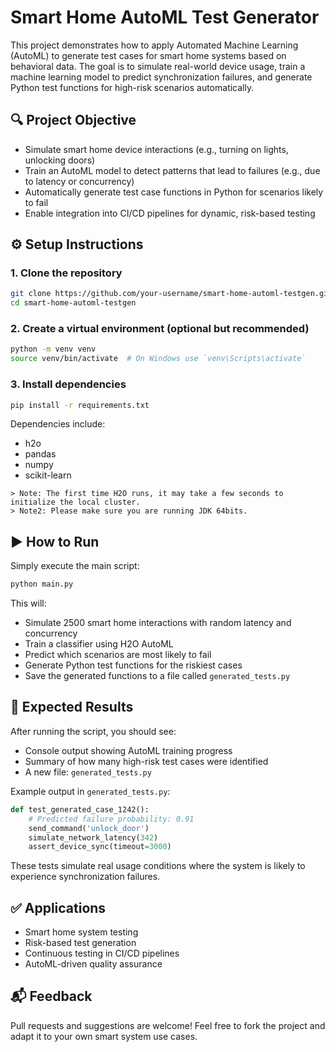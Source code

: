 # Smart Home AutoML Test Generator

This project demonstrates how to apply Automated Machine Learning (AutoML) to generate test cases for smart home systems based on behavioral data. The goal is to simulate real-world device usage, train a machine learning model to predict synchronization failures, and generate Python test functions for high-risk scenarios automatically.

## 🔍 Project Objective

- Simulate smart home device interactions (e.g., turning on lights, unlocking doors)
- Train an AutoML model to detect patterns that lead to failures (e.g., due to latency or concurrency)
- Automatically generate test case functions in Python for scenarios likely to fail
- Enable integration into CI/CD pipelines for dynamic, risk-based testing

## ⚙️ Setup Instructions

### 1. Clone the repository

```bash
git clone https://github.com/your-username/smart-home-automl-testgen.git
cd smart-home-automl-testgen
```

### 2. Create a virtual environment (optional but recommended)

```bash
python -m venv venv
source venv/bin/activate  # On Windows use `venv\Scripts\activate`
```

### 3. Install dependencies

```bash
pip install -r requirements.txt
```

Dependencies include:
- h2o
- pandas
- numpy
- scikit-learn
```
> Note: The first time H2O runs, it may take a few seconds to initialize the local cluster.
> Note2: Please make sure you are running JDK 64bits.
```
## ▶️ How to Run

Simply execute the main script:

```bash
python main.py
```

This will:

- Simulate 2500 smart home interactions with random latency and concurrency
- Train a classifier using H2O AutoML
- Predict which scenarios are most likely to fail
- Generate Python test functions for the riskiest cases
- Save the generated functions to a file called `generated_tests.py`

## 📄 Expected Results

After running the script, you should see:

- Console output showing AutoML training progress
- Summary of how many high-risk test cases were identified
- A new file: `generated_tests.py`

Example output in `generated_tests.py`:

```python
def test_generated_case_1242():
    # Predicted failure probability: 0.91
    send_command('unlock_door')
    simulate_network_latency(342)
    assert_device_sync(timeout=3000)
```

These tests simulate real usage conditions where the system is likely to experience synchronization failures.

## ✅ Applications

- Smart home system testing
- Risk-based test generation
- Continuous testing in CI/CD pipelines
- AutoML-driven quality assurance

## 📬 Feedback

Pull requests and suggestions are welcome! Feel free to fork the project and adapt it to your own smart system use cases.
